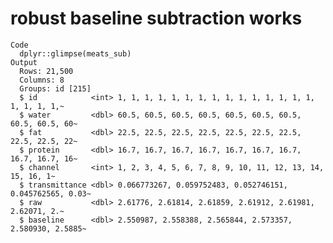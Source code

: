 # robust baseline subtraction works

    Code
      dplyr::glimpse(meats_sub)
    Output
      Rows: 21,500
      Columns: 8
      Groups: id [215]
      $ id            <int> 1, 1, 1, 1, 1, 1, 1, 1, 1, 1, 1, 1, 1, 1, 1, 1, 1, 1, 1,~
      $ water         <dbl> 60.5, 60.5, 60.5, 60.5, 60.5, 60.5, 60.5, 60.5, 60.5, 60~
      $ fat           <dbl> 22.5, 22.5, 22.5, 22.5, 22.5, 22.5, 22.5, 22.5, 22.5, 22~
      $ protein       <dbl> 16.7, 16.7, 16.7, 16.7, 16.7, 16.7, 16.7, 16.7, 16.7, 16~
      $ channel       <int> 1, 2, 3, 4, 5, 6, 7, 8, 9, 10, 11, 12, 13, 14, 15, 16, 1~
      $ transmittance <dbl> 0.066773267, 0.059752483, 0.052746151, 0.045762565, 0.03~
      $ raw           <dbl> 2.61776, 2.61814, 2.61859, 2.61912, 2.61981, 2.62071, 2.~
      $ baseline      <dbl> 2.550987, 2.558388, 2.565844, 2.573357, 2.580930, 2.5885~

